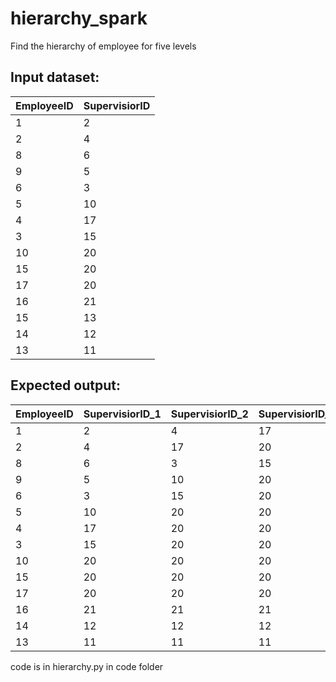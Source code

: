# hierarchy_spark
Find the hierarchy of employee for five levels

## Input dataset:

|EmployeeID|SupervisiorID|
|----------|-------------|
|1|2|
|2|4|
|8|6|
|9|5|
|6|3|
|5|10|
|4|17|
|3|15|
|10|20|
|15|20|
|17|20|
|16|21|
|15|13|
|14|12|
|13|11|

## Expected output:

|EmployeeID|SupervisiorID_1|SupervisiorID_2|SupervisiorID_3|SupervisiorID_4|SupervisiorID_5|
|----------|---------------|---------------|---------------|---------------|---------------|
|1|2|4|17|20|20|
|2|4|17|20|20|20|
|8|6|3|15|20|20|
|9|5|10|20|20|20|
|6|3|15|20|20|20|
|5|10|20|20|20|20|
|4|17|20|20|20|20|
|3|15|20|20|20|20|
|10|20|20|20|20|20|
|15|20|20|20|20|20|
|17|20|20|20|20|20|
|16|21|21|21|21|21|
|14|12|12|12|12|12|
|13|11|11|11|11|11|

code is in hierarchy.py in code folder
